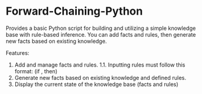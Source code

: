 # Forward-Chaining-Python
Provides a basic Python script for building and utilizing a simple knowledge base with rule-based inference. You can add facts and rules, then generate new facts based on existing knowledge.

Features:

  1. Add and manage facts and rules.
     1.1. Inputting rules must follow this format: (if <antecedent>, then)
  3. Generate new facts based on existing knowledge and defined rules.
  4. Display the current state of the knowledge base (facts and rules)
